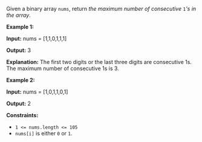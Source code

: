 Given a binary array `nums`, return _the maximum number of consecutive_ `1`_'s in the array_.

**Example 1:**

  **Input:** nums = \[1,1,0,1,1,1\] 
  
  **Output:** 3
  
  **Explanation:** The first two digits or the last three digits are consecutive 1s. The maximum number of consecutive 1s is 3.

**Example 2:**

**Input:** nums = \[1,0,1,1,0,1\]

**Output:** 2

**Constraints:**

-   `1 <= nums.length <= 105`
-   `nums[i]` is either `0` or `1`.